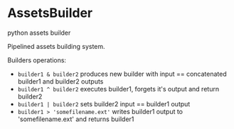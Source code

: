 AssetsBuilder
=============

python assets builder

Pipelined assets building system.

Builders operations:
- `builder1 & builder2` produces new builder with input == concatenated builder1 and builder2 outputs
- `builder1 ^ builder2` executes builder1, forgets it's output and return builder2
- `builder1 | builder2` sets builder2 input == builder1 output
- `builder1 > 'somefilename.ext'` writes builder1 output to 'somefilename.ext' and returns builder1